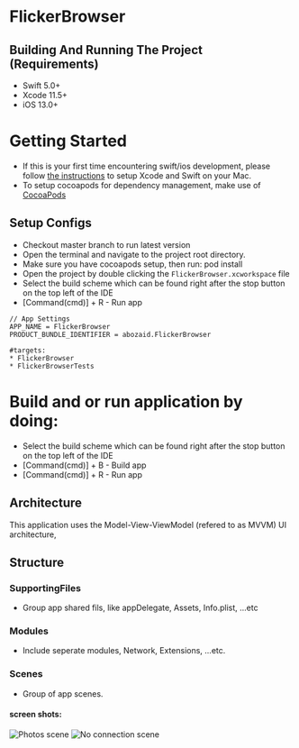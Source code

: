 # FlickerBrowser

## Building And Running The Project (Requirements)
* Swift 5.0+
* Xcode 11.5+
* iOS 13.0+

# Getting Started
- If this is your first time encountering swift/ios development, please follow [the instructions](https://developer.apple.com/support/xcode/) to setup Xcode and Swift on your Mac.
- To setup cocoapods for dependency management, make use of [CocoaPods](https://guides.cocoapods.org/using/getting-started.html#getting-started)

## Setup Configs
- Checkout master branch to run latest version
- Open the terminal and navigate to the project root directory.
- Make sure you have cocoapods setup, then run: pod install
- Open the project by double clicking the `FlickerBrowser.xcworkspace` file
- Select the build scheme which can be found right after the stop button on the top left of the IDE
- [Command(cmd)] + R - Run app
```
// App Settings
APP_NAME = FlickerBrowser
PRODUCT_BUNDLE_IDENTIFIER = abozaid.FlickerBrowser

#targets:
* FlickerBrowser
* FlickerBrowserTests

```

# Build and or run application by doing:
* Select the build scheme which can be found right after the stop button on the top left of the IDE
* [Command(cmd)] + B - Build app
* [Command(cmd)] + R - Run app

## Architecture
This application uses the Model-View-ViewModel (refered to as MVVM) UI architecture,


## Structure

### SupportingFiles
- Group app shared fils, like appDelegate, Assets, Info.plist, ...etc

### Modules
- Include seperate modules, Network, Extensions, ...etc.

### Scenes
- Group of app scenes.

#### screen shots:

![Photos scene](https://github.com/abuzeid-ibrahim/FlickerBrowser/blob/master/FlickerBrowser/SupportingFiles/Screenshots/photos.png?raw=true)
![No connection scene](https://github.com/abuzeid-ibrahim/FlickerBrowser/blob/master/FlickerBrowser/SupportingFiles/Screenshots/connectivity.png?raw=true)
